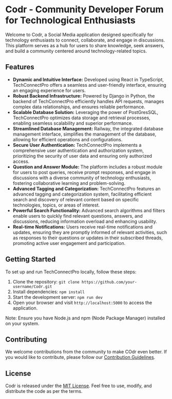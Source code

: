 # Codr - Community Developer Forum for Technological Enthusiasts

Welcome to Codr, a Social Media application designed specifically for technology enthusiasts to connect, collaborate, and engage in discussions. This platform serves as a hub for users to share knowledge, seek answers, and build a community centered around technology-related topics.

## Features

- **Dynamic and Intuitive Interface:** Developed using React in TypeScript, TechConnectPro offers a seamless and user-friendly interface, ensuring an engaging experience for users.
- **Robust Backend Infrastructure:** Powered by Django in Python, the backend of TechConnectPro efficiently handles API requests, manages complex data relationships, and ensures reliable performance.
- **Scalable Database Solution:** Leveraging the power of PostGresSQL, TechConnectPro optimizes data storage and retrieval processes, enabling seamless scalability and superior performance.
- **Streamlined Database Management:** Railway, the integrated database management interface, simplifies the management of the database, allowing for efficient operations and configurations.
- **Secure User Authentication:** TechConnectPro implements a comprehensive user authentication and authorization system, prioritizing the security of user data and ensuring only authorized access.
- **Question and Answer Module:** The platform includes a robust module for users to post queries, receive prompt responses, and engage in discussions with a diverse community of technology enthusiasts, fostering collaborative learning and problem-solving.
- **Advanced Tagging and Categorization:** TechConnectPro features an advanced tagging and categorization system, facilitating efficient search and discovery of relevant content based on specific technologies, topics, or areas of interest.
- **Powerful Search Functionality:** Advanced search algorithms and filters enable users to quickly find relevant questions, answers, and discussions, reducing information overload and enhancing usability.
- **Real-time Notifications:** Users receive real-time notifications and updates, ensuring they are promptly informed of relevant activities, such as responses to their questions or updates in their subscribed threads, promoting active user engagement and participation.

## Getting Started

To set up and run TechConnectPro locally, follow these steps:

1. Clone the repository: `git clone https://github.com/your-username/Codr.git`
2. Install dependencies: `npm install`
3. Start the development server: `npm run dev`
4. Open your browser and visit `http://localhost:5000` to access the application.

Note: Ensure you have Node.js and npm (Node Package Manager) installed on your system.

## Contributing

We welcome contributions from the community to make COdr even better. If you would like to contribute, please follow our [Contribution Guidelines](CONTRIBUTING.md).

## License

Codr is released under the [MIT License](LICENSE). Feel free to use, modify, and distribute the code as per the terms.
